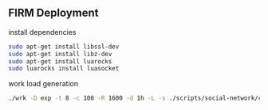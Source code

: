 ## FIRM Deployment

install dependencies

```bash
sudo apt-get install libssl-dev
sudo apt-get install libz-dev
sudo apt-get install luarocks
sudo luarocks install luasocket
```

work load generation

```bash
./wrk -D exp -t 8 -c 100 -R 1600 -d 1h -L -s ./scripts/social-network/compose-post.lua http://10.99.196.255:8080/wrk2-api/post/compose
```



